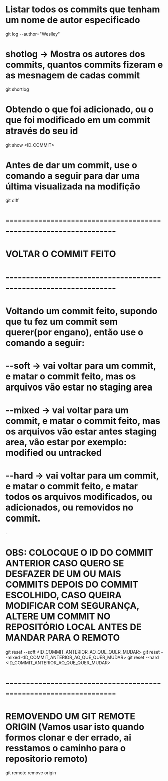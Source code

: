 # Listar todos os commits que tenham um nome de autor especificado
git log --author="Weslley"

# shotlog -> Mostra os autores dos commits, quantos commits fizeram e as mesnagem de cadas commit
git shortlog

# Obtendo o que foi adicionado, ou o que foi modificado em um commit através do seu id
git show <ID_COMMIT>

# Antes de dar um commit, use o comando a seguir para dar uma última visualizada na modifição

git diff

# -----------------------------------------------------------------
# VOLTAR O COMMIT FEITO
# -----------------------------------------------------------------

# Voltando um commit feito, supondo que tu fez um commit sem querer(por engano), então use o comando a seguir:

# --soft  ->  vai voltar para um commit, e matar o commit feito, mas os arquivos vão estar no staging area

# --mixed ->  vai voltar para um commit, e matar o commit feito, mas os arquivos vão estar antes staging area, vão estar por exemplo: modified ou untracked

# --hard  ->  vai voltar para um commit, e matar o commit feito, e matar todos os arquivos modificados, ou adicionados, ou removidos no commit.
.
# OBS: COLOCQUE O ID DO COMMIT ANTERIOR CASO QUERO SE DESFAZER DE UM OU MAIS COMMITS DEPOIS DO COMMIT ESCOLHIDO, CASO QUEIRA MODIFICAR COM SEGURANÇA, ALTERE UM COMMIT NO REPOSITÓRIO LOCAL ANTES DE MANDAR PARA O REMOTO

git reset --soft  <ID_COMMIT_ANTERIOR_AO_QUE_QUER_MUDAR>
git reset --mixed <ID_COMMIT_ANTERIOR_AO_QUE_QUER_MUDAR>
git reset --hard  <ID_COMMIT_ANTERIOR_AO_QUE_QUER_MUDAR>

# -----------------------------------------------------------------

# REMOVENDO UM GIT REMOTE ORIGIN (Vamos usar isto quando formos clonar e der errado, ai resstamos o caminho para o repositorio remoto)

git remote remove origin
